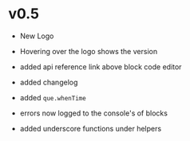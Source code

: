 v0.5
===
- New Logo
- Hovering over the logo shows the version


- added api reference link above block code editor
- added changelog
- added `que.whenTime`
- errors now logged to the console's of blocks
- added underscore functions under helpers
